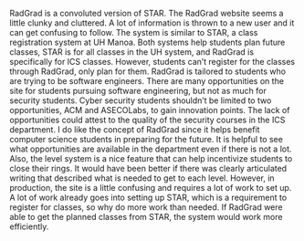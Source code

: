   RadGrad is a convoluted version of STAR. The RadGrad website seems a little clunky and cluttered. A lot of information is thrown to a new user and it can get confusing to follow. The system is similar to STAR, a class registration system at UH Manoa. Both systems help students plan future classes, STAR is for all classes in the UH system, and RadGrad is specifically for ICS classes. However, students can’t register for the classes through RadGrad, only plan for them. 
  RadGrad is tailored to students who are trying to be software engineers. There are many opportunities on the site for students pursuing software engineering, but not as much for security students. Cyber security students shouldn’t be limited to two opportunities, ACM and ASECOLabs, to gain innovation points. The lack of opportunities could attest to the quality of the security courses in the ICS department. 
  I do like the concept of RadGrad since it helps benefit computer science students in preparing for the future. It is helpful to see what opportunities are available in the department even if there is not a lot. Also, the level system is a nice feature that can help incentivize students to close their rings. It would have been better if there was clearly articulated writing that described what is needed to get to each level. However, in production, the site is a little confusing and requires a lot of work to set up. A lot of work already goes into setting up STAR, which is a requirement to register for classes, so why do more work than needed. If RadGrad were able to get the planned classes from STAR, the system would work more efficiently.
